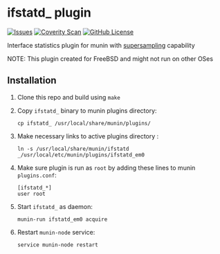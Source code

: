 # ifstatd_ plugin
[![Issues](https://img.shields.io/github/issues/farrokhi/ifstatd.svg)](https://github.com/farrokhi/ifstatd/issues)
[![Coverity Scan](https://img.shields.io/coverity/scan/6341.svg)](https://scan.coverity.com/projects/farrokhi-ifstatd)
[![GitHub License](https://img.shields.io/github/license/farrokhi/ifstatd.svg)](https://github.com/farrokhi/ifstatd/blob/master/LICENSE)

Interface statistics plugin for munin with [supersampling](http://guide.munin-monitoring.org/en/latest/plugin/supersampling.html) capability

NOTE: This plugin created for FreeBSD and might not run on other OSes

## Installation
1. Clone this repo and build using `make`
2. Copy `ifstatd_` binary to munin plugins directory:

	```
	cp ifstatd_ /usr/local/share/munin/plugins/
	```
3. Make necessary links to active plugins directory :

	```
	ln -s /usr/local/share/munin/ifstatd _/usr/local/etc/munin/plugins/ifstatd_em0
	```
4. Make sure plugin is run as `root` by adding these lines to munin
`plugins.conf`:

	```
	[ifstatd_*]
	user root
	```
5. Start `ifstatd_` as daemon:

	```
	munin-run ifstatd_em0 acquire
	```
6. Restart `munin-node` service:

	```
	service munin-node restart
	```

